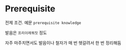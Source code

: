 # Prerequisite

전제 조건. 예문 `prerequisite knowledge`

발음은 `프리이레쿼짓` 정도

자주 마주치면서도 발음이나 철자가 매 번 헷갈려서 한 번 정리해둠


